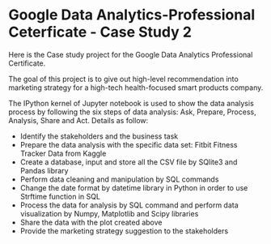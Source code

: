 # Google Data Analytics-Professional Ceterficate - Case Study 2

Here is the Case study project for the Google Data Analytics Professional Certificate.

The goal of this project is to give out high-level recommendation into marketing strategy for a high-tech health-focused smart products company.

The IPython kernel of Jupyter notebook is used to show the data analysis process by following the six steps of data analysis: Ask, Prepare, Process, Analysis, Share and Act. Details as follow:
- Identify the stakeholders and the business task
- Prepare the data analysis with the specific data set: Fitbit Fitness Tracker Data from Kaggle
- Create a database, input and store all the CSV file by SQlite3 and Pandas library
- Perform data cleaning and manipulation by SQL commands
- Change the date format by datetime library in Python in order to use Strftime function in SQL
- Process the data for analysis by SQL command and perform data visualization by Numpy, Matplotlib and Scipy libraries
- Share the data with the plot created above
- Provide the marketing strategy suggestion to the stakeholders
